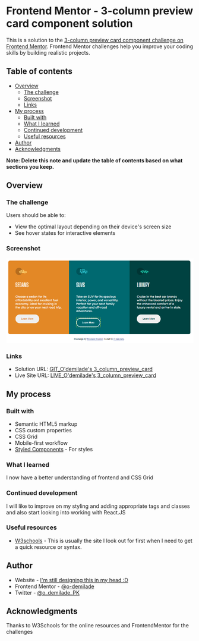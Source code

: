 # Frontend Mentor - 3-column preview card component solution

This is a solution to the [3-column preview card component challenge on Frontend Mentor](https://www.frontendmentor.io/challenges/3column-preview-card-component-pH92eAR2-). Frontend Mentor challenges help you improve your coding skills by building realistic projects. 

## Table of contents

- [Overview](#overview)
  - [The challenge](#the-challenge)
  - [Screenshot](#screenshot)
  - [Links](#links)
- [My process](#my-process)
  - [Built with](#built-with)
  - [What I learned](#what-i-learned)
  - [Continued development](#continued-development)
  - [Useful resources](#useful-resources)
- [Author](#author)
- [Acknowledgments](#acknowledgments)

**Note: Delete this note and update the table of contents based on what sections you keep.**

## Overview

### The challenge

Users should be able to:

- View the optimal layout depending on their device's screen size
- See hover states for interactive elements

### Screenshot

![](./screenshot.PNG)

### Links

- Solution URL: [GIT_O'demilade's 3_column_preview_card](https://github.com/O-demilade/3-column-preview-card)
- Live Site URL: [LIVE_O'demilade's 3_column_preview_card](https://odemilade-3column-preview-card.netlify.app)

## My process

### Built with

- Semantic HTML5 markup
- CSS custom properties
- CSS Grid
- Mobile-first workflow
- [Styled Components](https://styled-components.com/) - For styles


### What I learned

I now have a better understanding of frontend and CSS Grid


### Continued development

I will like to improve on my styling and adding appropriate tags and classes and also start looking into working with React.JS


### Useful resources

- [W3schools](https://w3schools.com/css) - This is usually the site I look out for first when I need to get a quick resource or syntax.

## Author

- Website - [I'm still designing this in my head :D](https://www.your-site.com)
- Frontend Mentor - [@o-demilade](https://www.frontendmentor.io/profile/O-demilade)
- Twitter - [@o_demilade_PK](https://www.twitter.com/o_demilade_PK)


## Acknowledgments

Thanks to W3Schools for the online resources and FrontendMentor for the challenges
